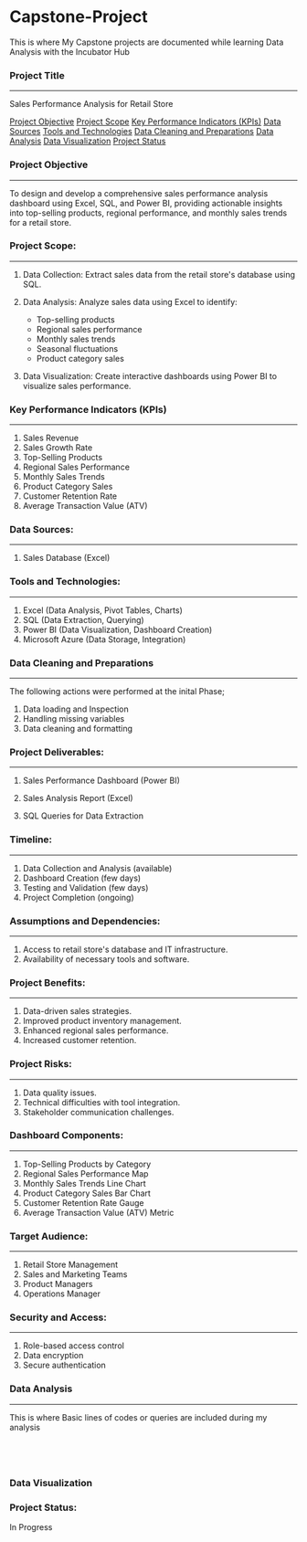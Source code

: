 # Capstone-Project
This is where My Capstone projects are documented  while learning Data Analysis with the Incubator Hub

### Project Title
---
Sales Performance Analysis for Retail Store

[Project Objective](#project-Objective)
[Project Scope](#project-scope)
[Key Performance Indicators (KPIs)](#key-ierformance-Indicators-(KPIs))
[Data Sources](data-sources)
[Tools and Technologies](#tools-and-technologies)
[Data Cleaning and Preparations](#data-cleaning-and-preparations)
[Data Analysis](#data-analysis)
[Data Visualization](#data-visualization)
[Project Status](#project-status)


### Project Objective
---
To design and develop a comprehensive sales performance analysis dashboard using Excel, SQL, and Power BI, providing actionable insights into top-selling products, regional performance, and monthly sales trends for a retail store.


### Project Scope:
---
1. Data Collection: Extract sales data from the retail store's database using SQL.

2. Data Analysis: Analyze sales data using Excel to identify:

    - Top-selling products
    - Regional sales performance
    - Monthly sales trends
    - Seasonal fluctuations
    - Product category sales

3. Data Visualization: Create interactive dashboards using Power BI to visualize sales performance.


### Key Performance Indicators (KPIs)
---
1. Sales Revenue
2. Sales Growth Rate
3. Top-Selling Products
4. Regional Sales Performance
5. Monthly Sales Trends
6. Product Category Sales
7. Customer Retention Rate
8. Average Transaction Value (ATV)

### Data Sources:
---
1. Sales Database (Excel)

### Tools and Technologies:
---
1. Excel (Data Analysis, Pivot Tables, Charts)
2. SQL (Data Extraction, Querying)
3. Power BI (Data Visualization, Dashboard Creation)
4. Microsoft Azure (Data Storage, Integration)

### Data Cleaning and Preparations
---
 The following actions were performed at the inital Phase;
 1) Data loading and Inspection
 2) Handling missing variables
 3) Data cleaning and formatting


###  Project Deliverables:
---
1. Sales Performance Dashboard (Power BI)
  
2. Sales Analysis Report (Excel)
   
3. SQL Queries for Data Extraction
   

### Timeline:
---
1. Data Collection and Analysis (available)
2. Dashboard Creation (few days)
3. Testing and Validation (few days)
5. Project Completion (ongoing)

### Assumptions and Dependencies:
---
1. Access to retail store's database and IT infrastructure.
2. Availability of necessary tools and software.


### Project Benefits:
---
1. Data-driven sales strategies.
2. Improved product inventory management.
3. Enhanced regional sales performance.
4. Increased customer retention.


### Project Risks:
---
1. Data quality issues.
2. Technical difficulties with tool integration.
3. Stakeholder communication challenges.

### Dashboard Components:
---
1. Top-Selling Products by Category
2. Regional Sales Performance Map
3. Monthly Sales Trends Line Chart
4. Product Category Sales Bar Chart
5. Customer Retention Rate Gauge
6. Average Transaction Value (ATV) Metric

### Target Audience:
---
1. Retail Store Management
2. Sales and Marketing Teams
3. Product Managers
4. Operations Manager

### Security and Access:
---
1. Role-based access control
2. Data encryption
3. Secure authentication

### Data Analysis
---
This is where Basic lines of codes or queries are included during my analysis
```Excel



```
```SQL


````

### Data Visualization


### Project Status:
   In Progress




